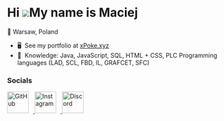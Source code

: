 Hi ![](https://user-images.githubusercontent.com/18350557/176309783-0785949b-9127-417c-8b55-ab5a4333674e.gif)My name is Maciej
==============================================================================================================================

📌 Warsaw, Poland

* 🖥️  See my portfolio at [xPoke.xyz](https://www.xpoke.xyz)
* 🧠  Knowledge: Java, JavaScript, SQL, HTML + CSS, PLC Programming languages (LAD, SCL, FBD, IL, GRAFCET, SFC)

### Socials

<a href="https://github.com/xpokeee" target="_blank">
    <img src="https://cdn-icons-png.flaticon.com/512/25/25231.png" style="height: 50px; width: 50px; margin-right: 10px;" alt="GitHub">
</a>

<!-- Instagram -->
<a href="https://instagram.com/xpoke_" target="_blank">
    <img src="https://cdn-icons-png.flaticon.com/512/87/87390.png" style="height: 50px; width: 50px; margin-right: 10px;" alt="Instagram">
</a>

<!-- Discord -->
<a href="https://discord.com/users/xpoke_" target="_blank">
    <img src="https://cdn-icons-png.flaticon.com/512/2111/2111370.png" style="height: 50px; width: 50px; margin-right: 10px;" alt="Discord">
</a>
